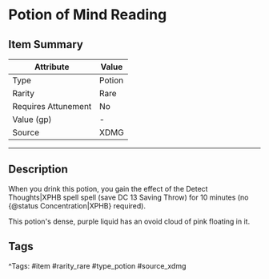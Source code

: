 # Potion of Mind Reading

## Item Summary

| Attribute            | Value                        |
|----------------------|------------------------------|
| Type                 | Potion |
| Rarity               | Rare             |
| Requires Attunement  | No                |
| Value (gp)           | -    |
| Source               | XDMG |

---

## Description

When you drink this potion, you gain the effect of the Detect Thoughts|XPHB spell spell (save DC 13 Saving Throw) for 10 minutes (no {@status Concentration|XPHB} required).

This potion's dense, purple liquid has an ovoid cloud of pink floating in it.

## Tags

^Tags: #item #rarity_rare #type_potion #source_xdmg